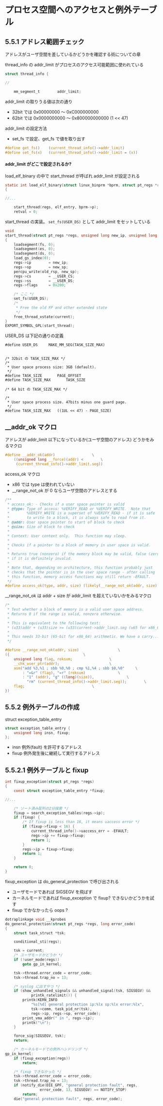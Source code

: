 # プロセス空間へのアクセスと例外テーブル

## 5.5.1 アドレス範囲チェック

アドレスがユーザ空間を差しているかどうかを確認する術についての章

thread_info の addr_limit がプロセスのアクセス可能範囲に使われている

```c
struct thread_info {

//

	mm_segment_t		addr_limit;
```

addr_limit の取りうる値は次の通り
               
 * 32bit では 0x00000000   〜 0xC000000000
 * 62bit では 0x0000000000 〜 0x800000000000 (1 << 47)

addr_limit の設定方法
 
 * set_fs で設定、get_fs で値を取り出す

```c 
#define get_fs()	(current_thread_info()->addr_limit)
#define set_fs(x)	(current_thread_info()->addr_limit = (x))
```

#### addr_limit がどこで設定されるか?

load_elf_binary の中で start_thread が呼ばれ addr_limit が設定される

```c
static int load_elf_binary(struct linux_binprm *bprm, struct pt_regs *regs)
{

//...

	start_thread(regs, elf_entry, bprm->p);
	retval = 0;
```

start_thread の実装。 `set_fs(USER_DS)` として addr_limit をセットしている

```c
void
start_thread(struct pt_regs *regs, unsigned long new_ip, unsigned long new_sp)
{
	loadsegment(fs, 0);
	loadsegment(es, 0);
	loadsegment(ds, 0);
	load_gs_index(0);
	regs->ip		= new_ip;
	regs->sp		= new_sp;
	percpu_write(old_rsp, new_sp);
	regs->cs		= __USER_CS;
	regs->ss		= __USER_DS;
	regs->flags		= 0x200;

    /* ここ */
	set_fs(USER_DS);
	/*
	 * Free the old FP and other extended state
	 */
	free_thread_xstate(current);
}
EXPORT_SYMBOL_GPL(start_thread);
```

USER_DS は下記の通りの定義

```
#define USER_DS 	MAKE_MM_SEG(TASK_SIZE_MAX)


/* 32bit の TASK_SIZE_MAX */
/*
 * User space process size: 3GB (default).
 */
#define TASK_SIZE		PAGE_OFFSET
#define TASK_SIZE_MAX		TASK_SIZE

/* 64 bit の TASK_SIZE_MAX */

/*
 * User space process size. 47bits minus one guard page.
 */
#define TASK_SIZE_MAX	((1UL << 47) - PAGE_SIZE)
```

## __addr_ok マクロ

アドレスが addr_limit 以下になっているか(ユーザ空間のアドレス) どうかをみるマクロ

```c
#define __addr_ok(addr)					\
	((unsigned long __force)(addr) <		\
	 (current_thread_info()->addr_limit.seg))
```

access_ok マクロ

 * x86 では type は使われていない
 * __range_not_ok が 0 ならユーザ空間のアドレスとする

```c
/**
 * access_ok: - Checks if a user space pointer is valid
 * @type: Type of access: %VERIFY_READ or %VERIFY_WRITE.  Note that
 *        %VERIFY_WRITE is a superset of %VERIFY_READ - if it is safe
 *        to write to a block, it is always safe to read from it.
 * @addr: User space pointer to start of block to check
 * @size: Size of block to check
 *
 * Context: User context only.  This function may sleep.
 *
 * Checks if a pointer to a block of memory in user space is valid.
 *
 * Returns true (nonzero) if the memory block may be valid, false (zero)
 * if it is definitely invalid.
 *
 * Note that, depending on architecture, this function probably just
 * checks that the pointer is in the user space range - after calling
 * this function, memory access functions may still return -EFAULT.
 */
#define access_ok(type, addr, size) (likely(__range_not_ok(addr, size) == 0))
```

__range_not_ok は addr + size が addr_limit を超えていないかをみるマクロ

```c
/*
 * Test whether a block of memory is a valid user space address.
 * Returns 0 if the range is valid, nonzero otherwise.
 *
 * This is equivalent to the following test:
 * (u33)addr + (u33)size >= (u33)current->addr_limit.seg (u65 for x86_64)
 *
 * This needs 33-bit (65-bit for x86_64) arithmetic. We have a carry...
 */

#define __range_not_ok(addr, size)					\
({									\
	unsigned long flag, roksum;					\
	__chk_user_ptr(addr);						\
	asm("add %3,%1 ; sbb %0,%0 ; cmp %1,%4 ; sbb $0,%0"		\
	    : "=&r" (flag), "=r" (roksum)				\
	    : "1" (addr), "g" ((long)(size)),				\
	      "rm" (current_thread_info()->addr_limit.seg));		\
	flag;								\
})
```

## 5.5.2 例外テーブルの作成

struct exception_table_entry

```c
struct exception_table_entry {
	unsigned long insn, fixup;
};
```

 * insn 例外(fault) を許可するアドレス
 * fixup 例外発生後に継続して実行するアドレス

## 5.5.2.1 例外テーブルと fixup

```c
int fixup_exception(struct pt_regs *regs)
{
	const struct exception_table_entry *fixup;

//...

    /* ソート済み配列の2分探索 */
	fixup = search_exception_tables(regs->ip);
	if (fixup) {
		/* If fixup is less than 16, it means uaccess error */
		if (fixup->fixup < 16) {
			current_thread_info()->uaccess_err = -EFAULT;
			regs->ip += fixup->fixup;
			return 1;
		}
		regs->ip = fixup->fixup;
		return 1;
	}

	return 0;
}
```

fixup_exception は do_general_protection で呼び出される

 * ユーザモードであれば SIGSEGV を飛ばす
 * カーネルモードであれば fixup_exception で fixup? できないかどうかを試す
 * fixup でかなかったら oops ?

```c
dotraplinkage void __kprobes
do_general_protection(struct pt_regs *regs, long error_code)
{
	struct task_struct *tsk;

	conditional_sti(regs);

	tsk = current;
    /* ユーザモードかどうか */
	if (!user_mode(regs))
		goto gp_in_kernel;

	tsk->thread.error_code = error_code;
	tsk->thread.trap_no = 13;

    /* syslog に出すやつ */
	if (show_unhandled_signals && unhandled_signal(tsk, SIGSEGV) &&
			printk_ratelimit()) {
		printk(KERN_INFO
			"%s[%d] general protection ip:%lx sp:%lx error:%lx",
			tsk->comm, task_pid_nr(tsk),
			regs->ip, regs->sp, error_code);
		print_vma_addr(" in ", regs->ip);
		printk("\n");
	}

	force_sig(SIGSEGV, tsk);
	return;

    /* カーネルモードでの例外ハンドリング */
gp_in_kernel:
	if (fixup_exception(regs))
		return;

    /* fixup できなかった */
	tsk->thread.error_code = error_code;
	tsk->thread.trap_no = 13;
	if (notify_die(DIE_GPF, "general protection fault", regs,
				error_code, 13, SIGSEGV) == NOTIFY_STOP)
		return;
	die("general protection fault", regs, error_code);
```